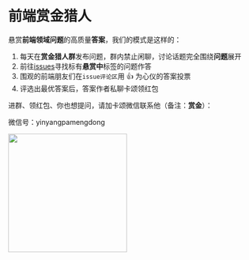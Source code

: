 # 前端赏金猎人

悬赏**前端领域问题**的高质量**答案**，我们的模式是这样的：

1. 每天在**赏金猎人群**发布问题，群内禁止闲聊，讨论话题完全围绕**问题**展开
2. 前往[issues](https://github.com/BetaSu/fe-hunter/issues)寻找标有**悬赏中**标签的问题作答
3. 围观的前端朋友们在`issue评论区`用 👍 为心仪的答案投票
4. 评选出最优答案后，答案作者私聊卡颂领红包

进群、领红包、你也想提问，请加卡颂微信联系他（备注：**赏金**）：

微信号：yinyangpamengdong

<img width="240" height="240" src = 'https://s3.bmp.ovh/imgs/2022/03/ce28b3b7a0c38a7b.png' />
     
     

